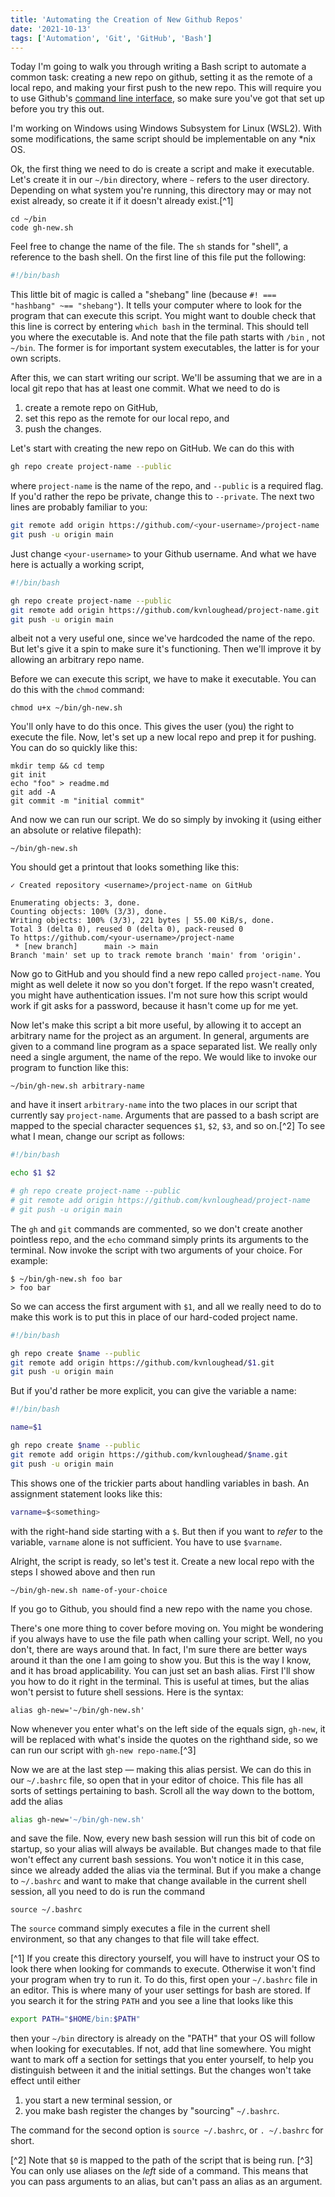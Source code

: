 ```yaml
---
title: 'Automating the Creation of New Github Repos'
date: '2021-10-13'
tags: ['Automation', 'Git', 'GitHub', 'Bash']
---
```


Today I'm going to walk you through writing a Bash script to automate a common task: creating a new repo on github, setting it as the remote of a local repo, and making your first push to the new repo.  This will require you to use Github's [command line interface](https://github.com/cli/cli), so make sure you've got that set up before you try this out.

I'm working on Windows using Windows Subsystem for Linux (WSL2). With some modifications, the same script should be implementable on any *nix OS.

Ok, the first thing we need to do is create a script and make it executable. Let's create it in our `~/bin` directory, where `~` refers to the user directory. Depending on what system you're running, this directory may or may not exist already, so create it if it doesn't already exist.[^1]

```plain-text
cd ~/bin
code gh-new.sh
```

Feel free to change the name of the file. The `sh` stands for "shell", a reference to the bash shell. On the first line of this file put the following:

```bash
#!/bin/bash
```

This little bit of magic is called a "shebang" line (because `#! === "hashbang" ~== "shebang"`). It tells your computer where to look for the
program that can execute this script. You might want to double check that this line is correct by entering `which bash` in the terminal. This should tell you where the executable is. And note that the file path starts with  `/bin` , not `~/bin`. The former is for important system executables, the latter is for your own scripts.

After this, we can start writing our script. We'll be assuming that we are in a local git repo that has at least one commit. What we need to do is

1. create a remote repo on GitHub,
2. set this repo as the remote for our local repo, and
3. push the changes.

Let's start with creating the new repo on GitHub. We can do this with

```bash
gh repo create project-name --public
```

where `project-name` is the name of the repo, and `--public` is a required flag. If you'd rather the repo be private, change this to `--private`. The next two lines are probably familiar to you:

```bash
git remote add origin https://github.com/<your-username>/project-name
git push -u origin main
```

Just change `<your-username>` to your Github username. And what we have here is actually a working script,

```bash
#!/bin/bash

gh repo create project-name --public
git remote add origin https://github.com/kvnloughead/project-name.git
git push -u origin main
```

albeit not a very useful one, since we've hardcoded the name of the repo. But let's give it a spin to make sure it's functioning. Then we'll improve it by allowing an arbitrary repo name.

Before we can execute this script, we have to make it executable. You can do
this with the `chmod` command:

```plain-text
chmod u+x ~/bin/gh-new.sh
```

You'll only have to do this once. This gives the user (you) the right to execute the file. Now, let's set up a new local repo and prep it for pushing. You can do so quickly like this:

```plain-text
mkdir temp && cd temp
git init
echo "foo" > readme.md
git add -A
git commit -m "initial commit"  
```

And now we can run our script. We do so simply by invoking it (using either an absolute or relative filepath):

```plain-text
~/bin/gh-new.sh
```

You should get a printout that looks something like this:

```plain-text
✓ Created repository <username>/project-name on GitHub

Enumerating objects: 3, done.
Counting objects: 100% (3/3), done.
Writing objects: 100% (3/3), 221 bytes | 55.00 KiB/s, done.
Total 3 (delta 0), reused 0 (delta 0), pack-reused 0
To https://github.com/<your-username>/project-name
 * [new branch]      main -> main
Branch 'main' set up to track remote branch 'main' from 'origin'.
```

Now go to GitHub and you should find a new repo called `project-name`. You might
as well delete it now so you don't forget. If the repo wasn't created, you might
have authentication issues. I'm not sure how this script would work if git asks
for a password, because it hasn't come up for me yet.

Now let's make this script a bit more useful, by allowing it to accept an
arbitrary name for the project as an argument. In general, arguments are given to a command line program as a space separated list. We really only need a single argument, the name of the repo. We would like to invoke our program to function like this:

```plain-text
~/bin/gh-new.sh arbitrary-name
```

and have it insert `arbitrary-name` into the two places in our script that currently say `project-name`. Arguments that are passed to a bash script are mapped to the special character sequences `$1`, `$2`, `$3`, and so on.[^2] To see what I mean, change our script as follows:

```bash
#!/bin/bash

echo $1 $2

# gh repo create project-name --public
# git remote add origin https://github.com/kvnloughead/project-name
# git push -u origin main
```

The `gh` and `git` commands are commented, so we don't create another pointless
repo, and the `echo` command simply prints its arguments to the terminal. Now
invoke the script with two arguments of your choice. For example:

```plain-text
$ ~/bin/gh-new.sh foo bar
> foo bar
```

So we can access the first argument with `$1`, and all we really need to do to
make this work is to put this in place of our hard-coded project name.

```bash
#!/bin/bash

gh repo create $name --public
git remote add origin https://github.com/kvnloughead/$1.git
git push -u origin main
```

But if you'd rather be more explicit, you can give the variable a name:

```bash
#!/bin/bash

name=$1

gh repo create $name --public
git remote add origin https://github.com/kvnloughead/$name.git
git push -u origin main
```

This shows one of the trickier parts about handling variables in bash. An assignment
statement looks like this:

```bash
varname=$<something>
```

with the right-hand side starting with a `$`. But then if you want to _refer_ to the variable, `varname` alone is not sufficient. You have to use `$varname`.

Alright, the script is ready, so let's test it. Create a new local repo with
the steps I showed above and then run

```plain-text
~/bin/gh-new.sh name-of-your-choice
```

If you go to Github, you should find a new repo with the name you chose.

There's one more thing to cover before moving on. You might be wondering if you always have to use the file path when calling your script. Well, no you don't, there are ways around that. In fact, I'm sure there are better ways around it than the one I am going to show you. But this is the way I know, and it has broad applicability. You can just set an bash alias. First I'll show you how to do it right in the terminal. This is useful at times, but the alias won't persist to future shell sessions. Here is the syntax:

```plain-text
alias gh-new='~/bin/gh-new.sh'
```

Now whenever you enter what's on the left side of the equals sign, `gh-new`, it will be replaced with what's inside the quotes on the righthand side, so we can run our script with `gh-new repo-name`.[^3]

Now we are at the last step — making this alias persist. We can do this in our `~/.bashrc` file, so open that in your editor of choice. This file has all sorts of settings pertaining to bash. Scroll all the way down to the bottom, add the alias

```bash
alias gh-new='~/bin/gh-new.sh'
```

and save the file. Now, every new bash session will run this bit of code on startup, so your alias will always be available. But changes made to that file won't effect any current bash sessions. You won't notice it in this case, since we already added the alias via the terminal. But if you make a change to `~/.bashrc` and want to make that change available in the current shell session, all you need to do is run the command

```plain-text
source ~/.bashrc
```

The `source` command simply executes a file in the current shell environment, so that any changes to that file will take effect.

[^1] If you create this directory yourself, you will have to instruct your OS to look there when looking for commands to execute. Otherwise it won't find your program when try to run it. To do this, first open your `~/.bashrc` file in an editor. This is where many of your user settings for bash are stored. If you search it for the string `PATH` and you see a line that looks like this

```bash
export PATH="$HOME/bin:$PATH"
```

then your `~/bin` directory is already on the "PATH" that your OS will follow when looking for executables. If not, add that line somewhere. You might want to mark off a section for settings that you enter yourself, to help you distinguish between it and the initial settings. But the changes won't take effect until either

1. you start a new terminal session, or
2. you make bash register the changes by "sourcing" `~/.bashrc`.

The command for the second option is `source ~/.bashrc`, or `. ~/.bashrc` for
short.

[^2] Note that `$0` is mapped to the path of the script that is being run.
[^3] You can only use aliases on the _left_ side of a command. This means
that you can pass arguments to an alias, but can't pass an alias as an argument.
